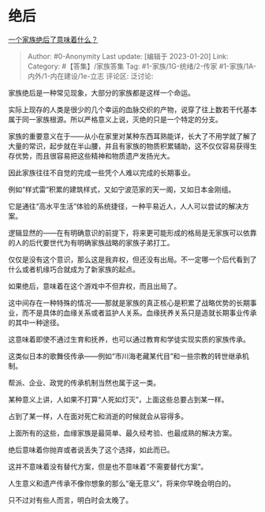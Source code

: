 # 绝后
[一个家族绝后了意味着什么？](https://www.zhihu.com/question/527710493/answer/2852598691)

> Author: #0-Anonymity
> Last update: [编辑于 2023-01-20]
> Link:
> Category: #【答集】/家族答集
> Tag: #1-家族/1G-统绪/2-传家 #1-家族/1A-内外/1-内在建设/1e-立志
> 评论区:
> 泛讨论:

家族绝后是一种常见现象，大部分的家族都是这样一个命运。

实际上现存的人类是很少的几个幸运的血脉交织的产物，说穿了往上数若干代基本属于同一家族根源。所以严格意义上说，灭绝的只是一个特定的分支。

家族的重要意义在于——从小在家里对某种东西耳熟能详，长大了不用学就了解了大量的常识，起步就在半山腰，并且有家族的物质积累辅助，这不仅仅容易获得生存优势，而且很容易把这些精神和物质遗产发扬光大。

因此家族往往不自觉的完成一些凭个人难以完成的长期事业。

例如“样式雷”积累的建筑样式，又如宁波范家的天一阁，又如日本金刚组。

它是通往“高水平生活”体验的系统捷径，一种平易近人，人人可以尝试的解决方案。

逻辑显然的——在有明确意识的前提下，将来更可能形成的格局是无家族可以依靠的人的后代要世代为有明确家族战略的家族子弟打工。

仅仅是没有这个意识，那么这是我弃权，但还没有出局。不一定哪一个后代看到了什么或者机缘巧合就成为了新家族的起点。

如果绝后，意味着在这个游戏中不但弃权，而且出局了。

这中间存在一种特殊的情况——那就是家族的真正核心是积累了战略优势的长期事业，而不是具体的血缘关系或者监护人关系。血缘抚养关系只是造就长期事业传承的其中一种途径。

这意味着即使不通过生育和抚养，也可以通过教育和学徒实现实质的家族传承。

这类似日本的歌舞伎传承——例如“市川海老藏某代目”和一些宗教的转世继承机制。

帮派、企业、政党的传承机制当然也属于这一类。

某种意义上讲，人如果不打算“人死如灯灭”，上面这些总要占到某一样。

占到了某一样，人在面对死亡和消逝的时候就会从容得多。

上面所有的这些，血缘家族是最简单、最久经考验、也最成熟的解决方案。

绝后意味着你抛弃或者说丢失了这个选择，如此而已。

这并不意味着没有替代方案，但是也不意味着“不需要替代方案”。

人生意义和遗产传承不像你想象的那么“毫无意义”，将来你早晚会明白的。

只不过对有些人而言，明白时会太晚了。
